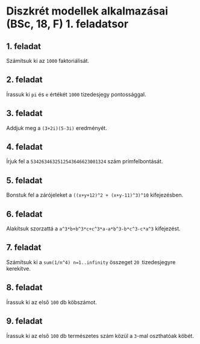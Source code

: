# Diszkrét modellek alkalmazásai (BSc, 18, F) 1. feladatsor



## 1. feladat

Számítsuk ki az `1000` faktoriálisát.

## 2. feladat

Írassuk ki `pi` és `e` értékét `1000` tizedesjegy pontossággal.

## 3. feladat

Addjuk meg a `(3+2i)(5-3i)` eredményét.

## 4. feladat

Írjuk fel a `5342634632512543646623001324` szám prímfelbontását.

## 5. feladat

Bonstuk fel a zárójeleket a `((x+y+12)^2 + (x+y-11)^3)^10` kifejezésben.

## 6. feladat

Alakítsuk szorzattá a `a^3*b+b^3*c+c^3*a-a*b^3-b*c^3-c*a^3` kifejezést.

## 7. feladat

Számítsuk ki a `sum(1/n^4) n=1..infinity` összeget `20 `tizedesjegyre
kerekítve.

## 8. feladat

Írassuk ki az első `100` db köbszámot.

## 9. feladat

Írassuk ki az első `100` db természetes szám közül a `3`-mal oszthatóak köbét.



